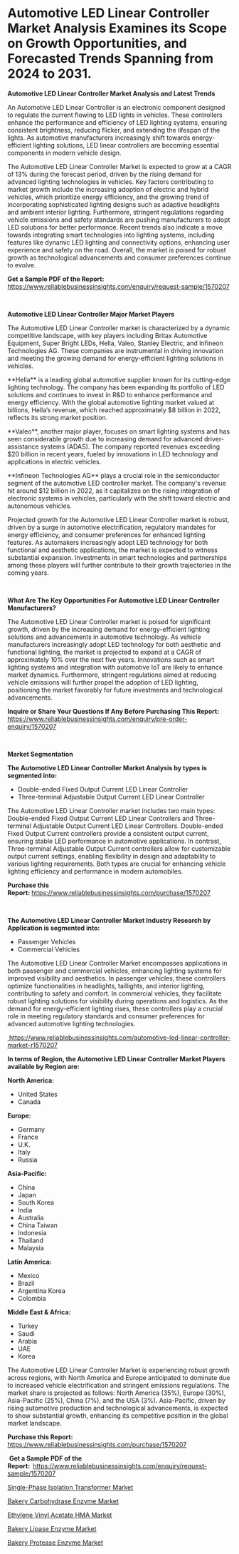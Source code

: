 <p><h1>Automotive LED Linear Controller Market Analysis Examines its Scope on Growth Opportunities, and Forecasted Trends Spanning from 2024 to 2031.</h1></p><p><strong>Automotive LED Linear Controller Market Analysis and Latest Trends</strong></p>
<p><p>An Automotive LED Linear Controller is an electronic component designed to regulate the current flowing to LED lights in vehicles. These controllers enhance the performance and efficiency of LED lighting systems, ensuring consistent brightness, reducing flicker, and extending the lifespan of the lights. As automotive manufacturers increasingly shift towards energy-efficient lighting solutions, LED linear controllers are becoming essential components in modern vehicle design.</p><p>The Automotive LED Linear Controller Market is expected to grow at a CAGR of 13% during the forecast period, driven by the rising demand for advanced lighting technologies in vehicles. Key factors contributing to market growth include the increasing adoption of electric and hybrid vehicles, which prioritize energy efficiency, and the growing trend of incorporating sophisticated lighting designs such as adaptive headlights and ambient interior lighting. Furthermore, stringent regulations regarding vehicle emissions and safety standards are pushing manufacturers to adopt LED solutions for better performance. Recent trends also indicate a move towards integrating smart technologies into lighting systems, including features like dynamic LED lighting and connectivity options, enhancing user experience and safety on the road. Overall, the market is poised for robust growth as technological advancements and consumer preferences continue to evolve.</p></p>
<p><strong>Get a Sample PDF of the Report:&nbsp;</strong> <a href="https://www.reliablebusinessinsights.com/enquiry/request-sample/1570207?utm_campaign=1539&utm_medium=2&utm_source=Github&utm_content=ia&utm_term=14102024&utm_id=automotive-led-linear-controller">https://www.reliablebusinessinsights.com/enquiry/request-sample/1570207</a></p>
<p>&nbsp;</p>
<p><strong>Automotive LED Linear Controller Major Market Players</strong></p>
<p><p>The Automotive LED Linear Controller market is characterized by a dynamic competitive landscape, with key players including Britax Automotive Equipment, Super Bright LEDs, Hella, Valeo, Stanley Electric, and Infineon Technologies AG. These companies are instrumental in driving innovation and meeting the growing demand for energy-efficient lighting solutions in vehicles.</p><p>**Hella** is a leading global automotive supplier known for its cutting-edge lighting technology. The company has been expanding its portfolio of LED solutions and continues to invest in R&D to enhance performance and energy efficiency. With the global automotive lighting market valued at billions, Hella’s revenue, which reached approximately $8 billion in 2022, reflects its strong market position.</p><p>**Valeo**, another major player, focuses on smart lighting systems and has seen considerable growth due to increasing demand for advanced driver-assistance systems (ADAS). The company reported revenues exceeding $20 billion in recent years, fueled by innovations in LED technology and applications in electric vehicles.</p><p>**Infineon Technologies AG** plays a crucial role in the semiconductor segment of the automotive LED controller market. The company's revenue hit around $12 billion in 2022, as it capitalizes on the rising integration of electronic systems in vehicles, particularly with the shift toward electric and autonomous vehicles.</p><p>Projected growth for the Automotive LED Linear Controller market is robust, driven by a surge in automotive electrification, regulatory mandates for energy efficiency, and consumer preferences for enhanced lighting features. As automakers increasingly adopt LED technology for both functional and aesthetic applications, the market is expected to witness substantial expansion. Investments in smart technologies and partnerships among these players will further contribute to their growth trajectories in the coming years.</p></p>
<p>&nbsp;</p>
<p><strong>What Are The Key Opportunities For Automotive LED Linear Controller Manufacturers?</strong></p>
<p><p>The Automotive LED Linear Controller market is poised for significant growth, driven by the increasing demand for energy-efficient lighting solutions and advancements in automotive technology. As vehicle manufacturers increasingly adopt LED technology for both aesthetic and functional lighting, the market is projected to expand at a CAGR of approximately 10% over the next five years. Innovations such as smart lighting systems and integration with automotive IoT are likely to enhance market dynamics. Furthermore, stringent regulations aimed at reducing vehicle emissions will further propel the adoption of LED lighting, positioning the market favorably for future investments and technological advancements.</p></p>
<p><strong>Inquire or Share Your Questions If Any Before Purchasing This Report:</strong> <a href="https://www.reliablebusinessinsights.com/enquiry/pre-order-enquiry/1570207?utm_campaign=1539&utm_medium=2&utm_source=Github&utm_content=ia&utm_term=14102024&utm_id=automotive-led-linear-controller">https://www.reliablebusinessinsights.com/enquiry/pre-order-enquiry/1570207</a></p>
<p>&nbsp;</p>
<p><strong>Market Segmentation</strong></p>
<p><strong>The Automotive LED Linear Controller Market Analysis by types is segmented into:</strong></p>
<p><ul><li>Double-ended Fixed Output Current LED Linear Controller</li><li>Three-terminal Adjustable Output Current LED Linear Controller</li></ul></p>
<p><p>The Automotive LED Linear Controller market includes two main types: Double-ended Fixed Output Current LED Linear Controllers and Three-terminal Adjustable Output Current LED Linear Controllers. Double-ended Fixed Output Current controllers provide a consistent output current, ensuring stable LED performance in automotive applications. In contrast, Three-terminal Adjustable Output Current controllers allow for customizable output current settings, enabling flexibility in design and adaptability to various lighting requirements. Both types are crucial for enhancing vehicle lighting efficiency and performance in modern automobiles.</p></p>
<p><strong>Purchase this Report:&nbsp;</strong><a href="https://www.reliablebusinessinsights.com/purchase/1570207?utm_campaign=1539&utm_medium=2&utm_source=Github&utm_content=ia&utm_term=14102024&utm_id=automotive-led-linear-controller">https://www.reliablebusinessinsights.com/purchase/1570207</a></p>
<p>&nbsp;</p>
<p><strong>The Automotive LED Linear Controller Market Industry Research by Application is segmented into:</strong></p>
<p><ul><li>Passenger Vehicles</li><li>Commercial Vehicles</li></ul></p>
<p><p>The Automotive LED Linear Controller Market encompasses applications in both passenger and commercial vehicles, enhancing lighting systems for improved visibility and aesthetics. In passenger vehicles, these controllers optimize functionalities in headlights, taillights, and interior lighting, contributing to safety and comfort. In commercial vehicles, they facilitate robust lighting solutions for visibility during operations and logistics. As the demand for energy-efficient lighting rises, these controllers play a crucial role in meeting regulatory standards and consumer preferences for advanced automotive lighting technologies.</p></p>
<p><a href="https://www.reliablebusinessinsights.com/automotive-led-linear-controller-market-r1570207?utm_campaign=1539&utm_medium=2&utm_source=Github&utm_content=ia&utm_term=14102024&utm_id=automotive-led-linear-controller">&nbsp;https://www.reliablebusinessinsights.com/automotive-led-linear-controller-market-r1570207</a></p>
<p><strong>In terms of Region, the Automotive LED Linear Controller Market Players available by Region are:</strong></p>
<p>
    <p> <strong> North America: </strong>
        <ul>
            <li>United States</li>
            <li>Canada</li>
        </ul>
        </p> 
    <p> <strong> Europe: </strong>
        <ul>
            <li>Germany</li>
            <li>France</li>
            <li>U.K.</li>
            <li>Italy</li>
            <li>Russia</li>
        </ul>
        </p> 
    <p> <strong> Asia-Pacific: </strong>
        <ul>
            <li>China</li>
            <li>Japan</li>
            <li>South Korea</li>
            <li>India</li>
            <li>Australia</li>
            <li>China Taiwan</li>
            <li>Indonesia</li>
            <li>Thailand</li>
            <li>Malaysia</li>
        </ul>
        </p> 
    <p> <strong> Latin America: </strong>
        <ul>
            <li>Mexico</li>
            <li>Brazil</li>
            <li>Argentina Korea</li>
            <li>Colombia</li>
        </ul>
        </p> 
    <p> <strong> Middle East & Africa: </strong>
        <ul>
            <li>Turkey</li>
            <li>Saudi</li>
            <li>Arabia</li>
            <li>UAE</li>
            <li>Korea</li>
        </ul>
    </p>
    </p>
<p><p>The Automotive LED Linear Controller Market is experiencing robust growth across regions, with North America and Europe anticipated to dominate due to increased vehicle electrification and stringent emissions regulations. The market share is projected as follows: North America (35%), Europe (30%), Asia-Pacific (25%), China (7%), and the USA (3%). Asia-Pacific, driven by rising automotive production and technological advancements, is expected to show substantial growth, enhancing its competitive position in the global market landscape.</p></p>
<p><strong>Purchase this Report: </strong><a href="https://www.reliablebusinessinsights.com/purchase/1570207?utm_campaign=1539&utm_medium=2&utm_source=Github&utm_content=ia&utm_term=14102024&utm_id=automotive-led-linear-controller">https://www.reliablebusinessinsights.com/purchase/1570207</a></p>
<p>&nbsp;<strong>Get a Sample PDF of the Report:&nbsp;&nbsp;</strong><a href="https://www.reliablebusinessinsights.com/enquiry/request-sample/1570207?utm_campaign=1539&utm_medium=2&utm_source=Github&utm_content=ia&utm_term=14102024&utm_id=automotive-led-linear-controller">https://www.reliablebusinessinsights.com/enquiry/request-sample/1570207</a></p>
<p><strong></strong></p>
<p><p><a href="https://www.linkedin.com/pulse/navigating-single-phase-isolation-transformer-market-expert-analysis-mqxvc?trk=public_post_embed_feed-article-content&utm_campaign=1539&utm_medium=2&utm_source=Github&utm_content=ia&utm_term=14102024&utm_id=automotive-led-linear-controller">Single-Phase Isolation Transformer Market</a></p><p><a href="https://www.linkedin.com/pulse/bakery-carbohydrase-enzyme-market-outlook-share-analysis--ztuoc?trk=public_post_embed_feed-article-content&utm_campaign=1539&utm_medium=2&utm_source=Github&utm_content=ia&utm_term=14102024&utm_id=automotive-led-linear-controller">Bakery Carbohydrase Enzyme Market</a></p><p><a href="https://www.linkedin.com/pulse/strategic-forecast-ethylene-vinyl-acetate-hma-market-growth-trends-r6jef?utm_campaign=1539&utm_medium=2&utm_source=Github&utm_content=ia&utm_term=14102024&utm_id=automotive-led-linear-controller">Ethylene Vinyl Acetate HMA Market</a></p><p><a href="https://www.linkedin.com/pulse/market-forecasting-change-global-bakery-lipase-enzyme-dynamics-cwztf?utm_campaign=1539&utm_medium=2&utm_source=Github&utm_content=ia&utm_term=14102024&utm_id=automotive-led-linear-controller">Bakery Lipase Enzyme Market</a></p><p><a href="https://www.linkedin.com/pulse/bakery-protease-enzyme-industry-forecast-market-shifts-gf3dc?trk=public_post_embed_feed-article-content&utm_campaign=1539&utm_medium=2&utm_source=Github&utm_content=ia&utm_term=14102024&utm_id=automotive-led-linear-controller">Bakery Protease Enzyme Market</a></p></p>